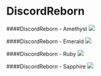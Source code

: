 # DiscordReborn

####DiscordReborn - Amethyst
<img src="http://i.imgur.com/iuY9aiZ.jpg">

####DiscordReborn - Emerald
<img src="http://i.imgur.com/zv5xDh2.jpg">

####DiscordReborn - Ruby
<img src="http://i.imgur.com/dqYoGYi.jpg">

####DiscordReborn - Sapphire
<img src="http://i.imgur.com/tawC1hk.jpg">
